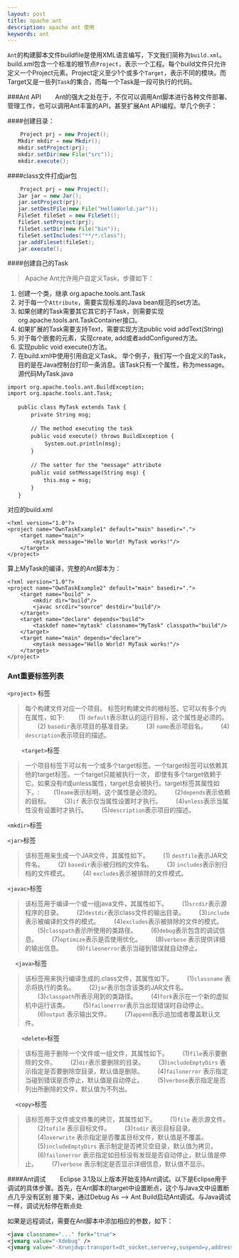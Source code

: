```yaml
---
layout: post
title: apache ant
description: apache ant 使用
keywords: ant
---
```


`Ant`的构建脚本文件buildfile是使用XML语言编写，下文我们简称为`build.xml`。build.xml包含一个标准的根节点`Project`，表示一个工程。每个build文件只允许定义一个Project元素。Project定义至少1个或多个`Target`，表示不同的模块。而Target又是一些列`Task`的集合，而每一个Task是一段可执行的代码。 
 
 
###Ant API
　　Ant的强大之处在于，不仅可以调用Ant脚本进行各种文件部署、管理工作，也可以调用Ant丰富的API，甚至扩展Ant API编程。举几个例子：

####创建目录：

```java
    Project prj = new Project();
　　Mkdir mkdir = new Mkdir();
　　mkdir.setProject(prj);
　　mkdir.setDir(new File("src"));
　　mkdir.execute();
```
####class文件打成jar包

```java
    Project prj = new Project();
　　Jar jar = new Jar();
　　jar.setProject(prj);
　　jar.setDestFile(new File("HelloWorld.jar"));
　　FileSet fileSet = new FileSet();
　　fileSet.setProject(prj);
　　fileSet.setDir(new File("bin"));
　　fileSet.setIncludes("**/*.class");
　　jar.addFileset(fileSet);
　　jar.execute();
```

####创建自己的Task

>Apache Ant允许用户自定义Task，步骤如下：
1. 创建一个类，继承 org.apache.tools.ant.Task
2. 对于每一个`Attribute`，需要实现标准的Java bean规范的set方法。
3. 如果创建的Task需要其它其它的子Task，则需要实现org.apache.tools.ant.TaskContainer接口。
4. 如果扩展的Task需要支持Text，需要实现方法public void addText(String)
5. 对于每个嵌套的元素，实现create, add或者addConfigured方法。
6. 实现public void execute()方法。
7. 在build.xml中使用引用自定义Task。 举个例子，我们写一个自定义的Task，目的是在Java控制台打印一条消息。该Task只有一个属性，称为message。 源代码MyTask.java

```
import org.apache.tools.ant.BuildException;
import org.apache.tools.ant.Task;

　　public class MyTask extends Task {
    　　private String msg;
    
    　　// The method executing the task
    　　public void execute() throws BuildException {
    　      System.out.println(msg);
    　　}
    
    　　// The setter for the "message" attribute
    　　public void setMessage(String msg) {
    　    　this.msg = msg;
    　　}
　　}
```

对应的build.xml
```
<?xml version="1.0"?>
<project name="OwnTaskExample1" default="main" basedir=".">
    <target name="main">
        <mytask message="Hello World! MyTask works!"/>
    </target>
</project>
```
算上MyTask的编译，完整的Ant脚本为：
```
<?xml version="1.0"?>
<project name="OwnTaskExample2" default="main" basedir=".">
    <target name="build" >
        <mkdir dir="build"/>
        <javac srcdir="source" destdir="build"/>
    </target>
    <target name="declare" depends="build">
        <taskdef name="mytask" classname="MyTask" classpath="build"/>
    </target>
    <target name="main" depends="declare">
        <mytask message="Hello World! MyTask works!"/>
    </target>
</project>
```

### Ant重要标签列表
`<project>` 标签
>每个构建文件对应一个项目。 标签时构建文件的根标签。它可以有多个内在属性，如下:
　　(1) `default`表示默认的运行目标，这个属性是必须的。
　　(2) `basedir`表示项目的基准目录。
　　(3) `name`表示项目名。
　　(4) `description`表示项目的描述。

　　
`<target>`标签
>一个项目标签下可以有一个或多个target标签。一个target标签可以依赖其他的target标签。一个target只能被执行一次， 即使有多个target依赖于它。如果没有if或unless属性，target总会被执行。target标签其属性如下。:
　　(1)`name`表示标明，这个属性是必须的。
　　(2)`depends`表示依赖的目标。
　　(3)`if` 表示仅当属性设置时才执行。
　　(4)`unless`表示当属性没有设置时才执行。
　　(5)`description`表示项目的描述。

`<mkdir>`标签
><mkdir dir=”${class.root}”/>

`<jar>`标签
>该标签用来生成一个JAR文件，其属性如下。
　　(1) `destfile`表示JAR文件名。
　　(2) `basedir`表示被归档的文件名。
　　(3) `includes`表示别归档的文件模式。
　　(4) `excludes`表示被排除的文件模式。　

`<javac>`标签
>该标签用于编译一个或一组java文件，其属性如下。
　　(1)`srcdir`表示源程序的目录。
　　(2)`destdir`表示class文件的输出目录。
　　(3)`include`表示被编译的文件的模式。
　　(4)`excludes`表示被排除的文件的模式。
　　(5)`classpath`表示所使用的类路径。
　　(6)`debug`表示包含的调试信息。
　　(7)`optimize`表示是否使用优化。
　　(8)`verbose` 表示提供详细的输出信息。
　　(9)`fileonerror`表示当碰到错误就自动停止。

　
`<java>`标签
>该标签用来执行编译生成的.class文件，其属性如下。
　　(1)`classname` 表示将执行的类名。
　　(2)`jar`表示包含该类的JAR文件名。
　　(3)`classpath`所表示用到的类路径。
　　(4)`fork`表示在一个新的虚拟机中运行该类。
　　(5)`failonerror`表示当出现错误时自动停止。
　　(6)`output` 表示输出文件。
　　(7)`append`表示追加或者覆盖默认文件。

　　
`<delete>`标签
>该标签用于删除一个文件或一组文件，其属性如下。
　　(1)`file`表示要删除的文件。
　　(2)`dir`表示要删除的目录。
　　(3)`includeEmptyDirs` 表示指定是否要删除空目录，默认值是删除。
　　(4)`failonerror` 表示指定当碰到错误是否停止，默认值是自动停止。
　　(5)`verbose`表示指定是否列出所删除的文件，默认值为不列出。

　
`<copy>`标签
>该标签用于文件或文件集的拷贝，其属性如下。
　　(1)`file` 表示源文件。
　　(2)`tofile` 表示目标文件。
　　(3)`todir` 表示目标目录。
　　(4)`overwrite` 表示指定是否覆盖目标文件，默认值是不覆盖。
　　(5)`includeEmptyDirs` 表示制定是否拷贝空目录，默认值为拷贝。
　　(6)`failonerror` 表示指定如目标没有发现是否自动停止，默认值是停止。
　　(7)`verbose` 表示制定是否显示详细信息，默认值不显示。

####Ant调试
　　Eclipse 3.1及以上版本开始支持Ant调试。以下是Eclipse用于调试的具体步骤。首先，在Ant脚本的target中设置断点，这个与Java文中设置断点几乎没有区别
    接下来，通过Debug As –> Ant Build启动Ant调试。与Java调试一样，调试光标停在断点处


如果是远程调试，需要在Ant脚本中添加相应的参数，如下：　
```xml
<java classname="..." fork="true">
<jvmarg value="-Xdebug" />
<jvmarg value="-Xrunjdwp:transport=dt_socket,server=y,suspend=y,address=5432" />
```